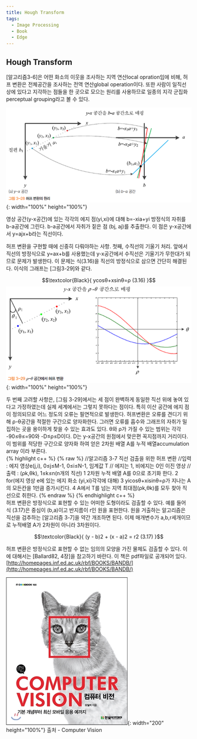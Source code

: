 ```yaml
---
title: Hough Transform
tags:
  - Image Processing
  - Book
  - Edge
---
```


## Hough Transform  
<!--more-->

[알고리즘3-6]은 어떤 화소의 이웃을 조사하는 지역 연산local opration임에 비해, 허프 변환은 전체공간을 조사하는 전역 연산global operation이다.
 또한 사람이 일직선 상에 있다고 지각하는 점들을 한 곳으로 모으는 원리를 사용하므로 일종의 지각 군집화perceptual grouping라고 볼 수 있다.

![그림](/img/post/20250309/그림3-28.png){: width="100%" height="100%"}

영상 공간(y-x공간)에 있는 각각의 에지 점(yi,xi)에 대해 b=-xia+yi 방정식의 자취를 b-a공간에 그린다. b-a공간에서 자취가 짙은 점 (bj, aj)를 추출한다. 이 점은 y-x공간에서 y=ajx+b라는 직선이다.

허프 변환을 구현할 때에 신중히 다뤄야하는 사항.
첫째, 수직선의 기울기 처리. 앞에서 직선의 방정식으로 y=ax+b를 사용했는데 y-x공간에서 수직선은 기울기가 무한대가 되므로 문제가 발생한다. 이 문제는 식(3.16)을 직선의 방정식으로 삼으면 간단히 해결된다. 이식의 그래프는 [그림3-29]와 같다.

$$\textcolor{Black}{
  ycosθ+xsinθ=ρ  (3.16)
}$$
![그림](/img/post/20250309/그림3-29.png){: width="100%" height="100%"}

두 번째 고려할 사항은, [그림 3-29]에서는 세 점이 완벽하게 동일한 직선 위에 놓여 있다고 가정하였는데 실제 세계에서는 그렇지 못하다는 점이다. 특히 이산 공간에 에지 점이 정의되므로 어느 정도의 오류는 필연적으로 발생한다. 허프변환은 오류를 견디기 위해 ρ-θ공간을 적절한 구간으로 양자화한다. 그러면 오류를 흡수와 그래프의 자취가 밀집하는 곳을 용이하게 찾을 수 있는 효과도 있다.  θ와 ρ가 가질 수 있는 범위는 각각 -90≤θ≤=90와 -D≤ρ≤D이다. D는 y-x공간의 원점에서 맞은편 꼭지점까지 거리이다. 이 범위를 적당한 구간으로 양자화 하여 얻은 2차원 배열 A를 누적 배열accumulation array 이라 부른다.  
  {% highlight c++ %}
    {% raw %}
    //알고리즘 3-7 직선 검출을 위한 허프 변환
    //입력 : 에지 영상e(j,i), 0≤j≤M-1, 0≤i≤N-1, 임계값 T // 에지는 1, 비에지는 0인 이진 영상
    //출력 : (ρk,θk), 1≤k≤n(n개의 직선)
    1  2차원 누적 배열 A를 0으로 초기화 한다.
    2  for(에지 영상 e에 있는 에지 화소 (yi,xi)각각에 대해)
    3      yicosθ+xisinθ=ρ가 지나는 A의 모든칸을 1만큼 증가시킨다.
    4  A에서 T를 넘는 지역 최대점(ρk,θk)를 모두 찾아 직선으로 취한다.
    {% endraw %}
  {% endhighlight c++ %}  
 허프 변환은 방정식으로 표현할 수 있는 어떠한 도형이라도 검출할 수 있다. 예를 들어 식 (3.17)은 중심이 (b,a)이고 반지름이 r인 원을 표현한다. 원을 거출하는 알고리즘은 직선을 검추하는 [알고리즘 3-7]을 약간 개조하면 된다. 이제 매개변수가 a,b,r세개이므로 누적배열 A가 2차원이 아니라 3차원이다.
   
$$\textcolor{Black}{
  (y - b)2 + (x - a)2 = r2  (3.17)
}$$
  
허프 변환은 방정식으로 표현할 수 없는 임의의 모양을 가진 물체도 검출할 수 있다. 이에 대해서는 [Ballard82, 4장]을 참고하기 바란다. 이 책은 pdf파일로 공개되어 있다.
  [http://homepages.inf.ed.ac.uk/rbf/BOOKS/BANDB/](http://homepages.inf.ed.ac.uk/rbf/BOOKS/BANDB/)

![출처](/img/post/Feature_00.jpg){: width="200" height="100%"}
출처 - Computer Vision